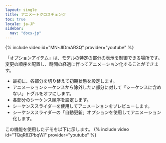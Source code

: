 ```yaml
---
layout: single
title: アニメートクロスチェンジ
toc: true
locale: ja-JP
sidebar:
  nav: "docs-jp"
---
```


{% include video id="MN-JIDmAR3Q" provider="youtube" %}

「オプションアイテム」は、モデルの特定の部分の表示を制御できる場所です。変更の順序を配置し、時間の経過に伴ってアニメーション化することができます。

* 最初に、各部分を切り替えて初期状態を設定します。
* アニメーションシーケンスから除外したい部分に対して「シーケンスに含めない」トグルをオフにします。
* 各部分のシーケンス順序を設定します。
* シーケンススライダーを使用してアニメーションをプレビューします。
* シーケンススライダーの「自動更新」オプションを使用してアニメーション化します。

この機能を使用したデモを以下に示します。
{% include video id="TQqR8ZPbqWI" provider="youtube" %}